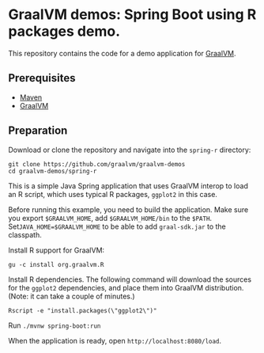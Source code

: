 # GraalVM demos: Spring Boot using R packages demo.


This repository contains the code for a demo application for [GraalVM](graalvm.org).

## Prerequisites
* [Maven](https://maven.apache.org/)
* [GraalVM](http://graalvm.org)

## Preparation

Download or clone the repository and navigate into the `spring-r` directory:

```
git clone https://github.com/graalvm/graalvm-demos
cd graalvm-demos/spring-r
```

This is a simple Java Spring application that uses GraalVM interop to
load an R script, which uses typical R packages, `ggplot2` in this case. 

Before running this example, you need to build the application.
Make sure you export `$GRAALVM_HOME`, add `$GRAALVM_HOME/bin` to the `$PATH`. 
Set`JAVA_HOME=$GRAALVM_HOME` to be able to add `graal-sdk.jar` to the classpath.

Install R support for GraalVM:
```
gu -c install org.graalvm.R
```

Install R dependencies. The following command will download the sources for the `ggplot2` dependencies, and place them into GraalVM distribution. (Note: it can take a couple of minutes.) 
```
Rscript -e "install.packages(\"ggplot2\")"
``` 

Run `./mvnw spring-boot:run`

When the application is ready, open `http://localhost:8080/load`.